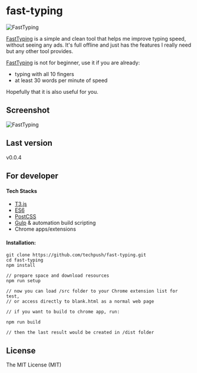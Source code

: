 # fast-typing

![FastTyping](http://i.imgur.com/QIFCpp3.jpg)

[FastTyping](https://chrome.google.com/webstore/detail/dgibeimfinglbfgimhiffmflgimlfffl) is a simple and clean tool that helps me improve typing speed, without seeing any ads. It's full offline and just has the features I really need but any other tool provides.

[FastTyping](https://chrome.google.com/webstore/detail/dgibeimfinglbfgimhiffmflgimlfffl) is not for beginner, use it if you are already:

- typing with all 10 fingers
- at least 30 words per minute of speed

Hopefully that it is also useful for you.


## Screenshot

![FastTyping](http://i.imgur.com/PuTZgB7.png)


## Last version

v0.0.4


## For developer

#### Tech Stacks

- [T3.js](http://t3js.org/)
- [ES6](http://git.io/es6features)
- [PostCSS](http://postcss.org/)
- [Gulp](http://gulpjs.com/) & automation build scripting
- Chrome apps/extensions

#### Installation:

```
git clone https://github.com/techpush/fast-typing.git
cd fast-typing
npm install

// prepare space and download resources
npm run setup

// now you can load /src folder to your Chrome extension list for test,
// or access directly to blank.html as a normal web page

// if you want to build to chrome app, run:

npm run build

// then the last result would be created in /dist folder

```


## License

The MIT License (MIT)

